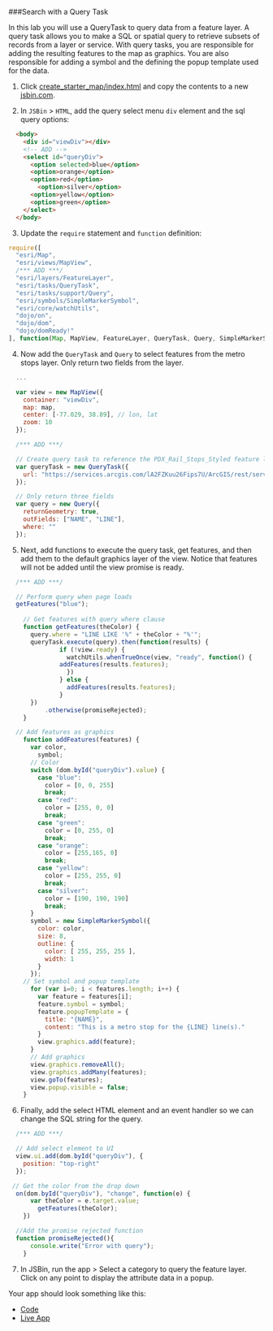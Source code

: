 ###Search with a Query Task

In this lab you will use a QueryTask to query data from a feature layer. A query task allows you to make a SQL or spatial query to retrieve subsets of records from a layer or service. With query tasks, you are responsible for adding the resulting features to the map as graphics. You are also responsible for adding a symbol and the defining the popup template used for the data.

1. Click [create_starter_map/index.html](../create_starter_map/index.html) and copy the contents to a new [jsbin.com](http://jsbin.com).

2. In `JSBin` > `HTML`, add the query select menu `div` element and the sql query options:

  ```html
    <body>
      <div id="viewDiv"></div>
      <!-- ADD -->
      <select id="queryDiv">
        <option selected>blue</option>
        <option>orange</option>
        <option>red</option>
	      <option>silver</option>
        <option>yellow</option>
        <option>green</option>
      </select>
    </body>
  ```

3. Update the `require` statement and `function` definition:

  ```javascript
  require([
    "esri/Map",
    "esri/views/MapView",
    /*** ADD ***/
    "esri/layers/FeatureLayer",
    "esri/tasks/QueryTask",
    "esri/tasks/support/Query",
    "esri/symbols/SimpleMarkerSymbol",
    "esri/core/watchUtils",
    "dojo/on",
    "dojo/dom",
    "dojo/domReady!"
  ], function(Map, MapView, FeatureLayer, QueryTask, Query, SimpleMarkerSymbol, watchUtils, on, dom) { /*** ADD ***/
  ```

4. Now add the `QueryTask` and `Query` to select features from the metro stops layer. Only return two fields from the layer.

  ```javascript
    ...

    var view = new MapView({
      container: "viewDiv",
      map: map,
      center: [-77.029, 38.89], // lon, lat
      zoom: 10
    });

    /*** ADD ***/

    // Create query task to reference the PDX_Rail_Stops_Styled feature layer      
    var queryTask = new QueryTask({
      url: "https://services.arcgis.com/lA2FZKuu26Fips7U/ArcGIS/rest/services/MetroStops/FeatureServer/0"
    });

    // Only return three fields
    var query = new Query({
      returnGeometry: true,
      outFields: ["NAME", "LINE"],
      where: ""
    });
  ```

5. Next, add functions to execute the query task, get features, and then add them to the default graphics layer of the view. Notice that features will not be added until the view promise is ready.

  ```javascript
    /*** ADD ***/

    // Perform query when page loads
    getFeatures("blue");
	  
      // Get features with query where clause
      function getFeatures(theColor) {
        query.where = "LINE LIKE '%" + theColor + "%'";
        queryTask.execute(query).then(function(results) {
			    if (!view.ready) {
			      watchUtils.whenTrueOnce(view, "ready", function() {
                addFeatures(results.features);
			      })
			    } else {
			      addFeatures(results.features);
			    }  
        })
		    .otherwise(promiseRejected);
      }

    // Add features as graphics
      function addFeatures(features) {
        var color,
          symbol;
        // Color
        switch (dom.byId("queryDiv").value) {
          case "blue":
            color = [0, 0, 255]
            break;
          case "red":
            color = [255, 0, 0]
            break;
          case "green":
            color = [0, 255, 0]
            break;
		  case "orange":
            color = [255,165, 0]
            break;	
		  case "yellow":
            color = [255, 255, 0]
            break;
		  case "silver":
            color = [190, 190, 190]
            break;
        }
        symbol = new SimpleMarkerSymbol({
          color: color,
          size: 8,
          outline: {
            color: [ 255, 255, 255 ],
            width: 1
          }
        });
      // Set symbol and popup template
        for (var i=0; i < features.length; i++) {
          var feature = features[i];
          feature.symbol = symbol;
          feature.popupTemplate = {
            title: "{NAME}",
            content: "This is a metro stop for the {LINE} line(s)."
          }
          view.graphics.add(feature);
        }
        // Add graphics
        view.graphics.removeAll();
        view.graphics.addMany(features);
        view.goTo(features);
        view.popup.visible = false;
      }
  ```

6. Finally, add the select HTML element and an event handler so we can change the SQL string for the query.

  ```javascript
    /*** ADD ***/

    // Add select element to UI
    view.ui.add(dom.byId("queryDiv"), {
      position: "top-right"
    });

   // Get the color from the drop down
    on(dom.byId("queryDiv"), "change", function(e) {
	    var theColor = e.target.value;
		  getFeatures(theColor);
	  })
 
    //Add the promise rejected function
    function promiseRejected(){
	    console.write("Error with query");
	  }

  ```

7. In JSBin, run the app > Select a category to query the feature layer. Click on any point to display the attribute data in a popup.

Your app should look something like this:
* [Code](index.html)
* [Live App](http://jofraley.github.io/Hacking_JavaScript/labs/jsapi/query_stats/index.html)
